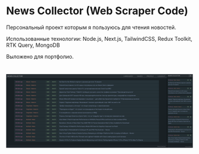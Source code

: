 News Collector (Web Scraper Code)
==========================
Персональный проект которым я пользуюсь для чтения новостей.

Использованные технологии: Node.js, Next.js, TailwindCSS, Redux Toolkit, RTK Query, MongoDB

Выложено для портфолио.

#
![screenshot](screenshots/dark.png)
